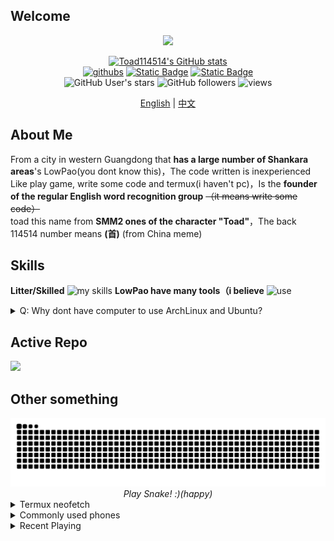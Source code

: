 ## Welcome
<div align="center">
<img src="https://readme-typing-svg.demolab.com?font=Fira+Code&pause=1000&color=2E78F2&center=true&random=true&width=435&lines=%E8%9F%B9bro+what+can+i+say;print(%22Hello%2C+world!%22);oh-my-soulknight!%E6%88%91%E4%BB%AC%E9%A2%86%E4%B8%BB%E7%8E%A9%E5%AE%B6%E6%9C%80nb(wu;a+low%E7%82%AE+use+termux+well%2C+that's+me;%E9%AD%94%E6%80%94%E6%B2%A1%E6%9C%89%E9%80%9A%E5%A4%A9%E8%B7%AF;%5Blaoye%40localhost+%5D%3A)]"/>


[![Toad114514's GitHub stats](https://github-readme-stats.vercel.app/api?username=toad114514&count_private=true&show_icons=true)](https://github.com/toad114514)<br>
[![githubs](https://img.shields.io/badge/Github-black?logo=github&style=flat-square)](https://github.com/toad114514) [![Static Badge](https://img.shields.io/badge/Gitee-171717?style=flat-square&logo=gitee&logoColor=C71D23)](https://gitee.com/toadstool) [![Static Badge](https://img.shields.io/badge/kuaishou-grey?style=flat-square&logo=kuaishou&logoColor=FF4906)](https%3A%2F%2Fwww.kuaishou.com%2Fprofile%2F3xn57ehqqzfdqie)<br>
![GitHub User's stars](https://img.shields.io/github/stars/toad114514)
![GitHub followers](https://img.shields.io/github/followers/toad114514)
![views](https://komarev.com/ghpvc?username=toad114514&style=flat)
<p><a href="README_en.md">English</a> | <a href="README.md">中文</a></p>
</div>

## About Me
From a city in western Guangdong that **has a large number of Shankara areas**'s LowPao(you dont know this)，The code written is inexperienced<br>
Like play game, write some code and termux(i haven't pc)，Is the **founder of the regular English word recognition group** ~~（it means write some code）~~ <br>
toad this name from **SMM2 ones of the character "Toad"**，The back 114514 number means **(首)** (from China meme)
## Skills
**Litter/Skilled**
![my skills](https://skillicons.dev/icons?i=html,css,py,c,md,qt,lua,gtk)
**LowPao have many tools（i believe**
![use](https://skillicons.dev/icons?i=bash,vim,git,arch,raspberrypi,vscode,linux,ubuntu,docker)
<details>
 <summary>Q: Why dont have computer to use ArchLinux and Ubuntu?</summary>
 <p>A: Is Termux proot</p>
</details>

## Active Repo

<a href="https://github.com/toad114514/staxle">
<img src="https://github-readme-stat.vercel.app/api/pin/?username=toad114514&repo=staxle&theme=default"/></a>

## Other something

<div align="center"/>
<img src="https://raw.githubusercontent.com/Toad114514/Toad114514/refs/heads/action/gsnake-dark.svg" alt="snake"/>
 <i>Play Snake! :)(happy)</i>
</div>
<details>
   <summary>Termux neofetch</summary>
   <img src="https://raw.githubusercontent.com/Toad114514/Toad114514/refs/heads/main/img/Screenshot_2025-02-08-16-54-25-13.jpg" alt="neofetch"/>
</details>
<details>
   <summary>Commonly used phones</summary>
   <p>I'm not afraid of explosions so I dare to use OppoA5</p>
   <img src="https://raw.githubusercontent.com/Toad114514/Toad114514/refs/heads/main/img/Screenshot_2025-02-08-16-54-38-38.jpg" alt="devcheck"/>
</details>
<details>
   <summary>Recent Playing</summary>
   <img src="https://raw.githubusercontent.com/Toad114514/Toad114514/refs/heads/main/img/Screenshot_2025-02-08-16-54-57-72.jpg" alt="recentPlay"/>
</details>
